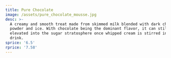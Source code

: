 ```yaml
---
title: Pure Chocolate
image: /assets/pure_chocolate_mousse.jpg
desc: >-
  A creamy and smooth treat made from skimmed milk blended with dark chocolate
  powder and ice. With chocolate being the dominant flavor, it can still be
  elevated into the sugar stratosphere once whipped cream is stirred into the
  drink.
sprice: '6.5'
rprice: '7.58'
---
```


